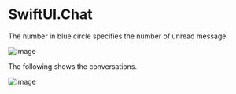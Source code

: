 # SwiftUI.Chat

The number in blue circle specifies the number of unread message.

![image](https://user-images.githubusercontent.com/15805568/145338467-6a73ffb0-3b3e-4cba-be62-eea1cf170a8d.png)

The following shows the conversations.

![image](https://user-images.githubusercontent.com/15805568/145338966-afe0f59e-f550-4262-9d5f-b313bcb56fb2.png)
